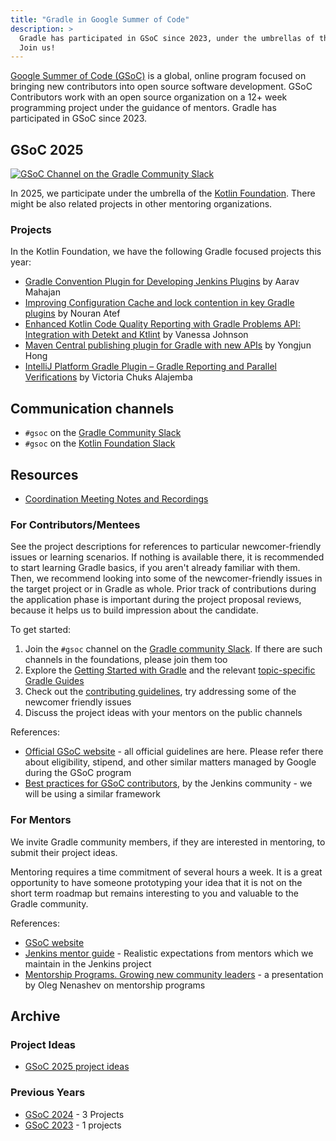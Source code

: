 ```yaml
---
title: "Gradle in Google Summer of Code"
description: >
  Gradle has participated in GSoC since 2023, under the umbrellas of the Kotlin Foundation and the Eclipse Foundation.
  Join us!
---
```


[Google Summer of Code (GSoC)](https://summerofcode.withgoogle.com/) is a global,
online program focused on bringing new contributors into open source software development.
GSoC Contributors work with an open source organization on a 12+ week programming project
under the guidance of mentors.
Gradle has participated in GSoC since 2023.

## GSoC 2025

[![GSoC Channel on the Gradle Community Slack](https://img.shields.io/badge/slack-%23gsoc-brightgreen?style=flat&logo=slack)](http://slack.gradle.org/)

In 2025, we participate under the umbrella of the [Kotlin Foundation](https://kotlinfoundation.org/).
There might be also related projects in other mentoring organizations.

### Projects

In the Kotlin Foundation, we have the following Gradle focused projects this year:

- [Gradle Convention Plugin for Developing Jenkins Plugins](./2025/jenkins-plugins-toolchain.md) by Aarav Mahajan
- [Improving Configuration Cache and lock contention in key Gradle plugins](./2025/configuration-cache-and-lock-contention.md) by Nouran Atef
- [Enhanced Kotlin Code Quality Reporting with Gradle Problems API: Integration with Detekt and Ktlint](./2025/kotlin-code-quality-with-problems-api.md) by Vanessa Johnson
- [Maven Central publishing plugin for Gradle with new APIs](./2025/maven-central-publishing-with-new-api.md) by Yongjun Hong
- [IntelliJ Platform Gradle Plugin – Gradle Reporting and Parallel Verifications](https://summerofcode.withgoogle.com/programs/2025/projects/lJoAo8B7) by Victoria Chuks Alajemba

## Communication channels

- `#gsoc` on the [Gradle Community Slack](https://gradle.org/slack-invite)
- `#gsoc` on the [Kotlin Foundation Slack](https://kotlinlang.org/community/)

## Resources

- [Coordination Meeting Notes and Recordings](https://drive.google.com/drive/folders/19PAIb36Bm_9Y300oJ_2JBMFU6kjOwNvX?usp=drive_link)

### For Contributors/Mentees

See the project descriptions for references to particular newcomer-friendly issues or
learning scenarios.
If nothing is available there, it is recommended to start learning Gradle basics, if you aren't already familiar with them.
Then, we recommend looking into some of the newcomer-friendly issues in the target project or in Gradle as whole.
Prior track of contributions during the application phase is important during the project proposal reviews,
because it helps us to build impression about the candidate.

To get started:

1. Join the `#gsoc` channel on the [Gradle community Slack](https://gradle.org/slack-invite).
  If there are such channels in the foundations, please join them too
2. Explore the [Getting Started with Gradle](https://docs.gradle.org/current/userguide/getting_started_eng.html) and the relevant [topic-specific Gradle Guides](https://gradle.org/guides/)
3. Check out the [contributing guidelines](../../contributing/README.md), try addressing some of the newcomer friendly issues
4. Discuss the project ideas with your mentors on the public channels

References:

- [Official GSoC website](https://summerofcode.withgoogle.com/) -
  all official guidelines are here. Please refer there about eligibility, stipend, and other similar matters managed by Google during the GSoC program
- [Best practices for GSoC contributors](https://www.jenkins.io/projects/gsoc/students/),
  by the Jenkins community - we will be using a similar framework

### For Mentors

We invite Gradle community members, if they are interested in mentoring, to submit their project ideas.

Mentoring requires a time commitment of several hours a week.
It is a great opportunity to have someone prototyping your idea
that it is not on the short term roadmap
but remains interesting to you and valuable to the Gradle community.

References:

- [GSoC website](https://summerofcode.withgoogle.com/)
- [Jenkins mentor guide](https://www.jenkins.io/projects/gsoc/mentors/) -
  Realistic expectations from mentors which we maintain in the Jenkins project
- [Mentorship Programs. Growing new community leaders](https://speakerdeck.com/onenashev/mentorship-programs-growing-new-team-and-community-leaders) -
  a presentation by Oleg Nenashev on mentorship programs

## Archive

### Project Ideas

- [GSoC 2025 project ideas](./2025/project-ideas.md)

### Previous Years

- [GSoC 2024](./2024/README.md) - 3 Projects
- [GSoC 2023](./2023/README.md) - 1 projects
